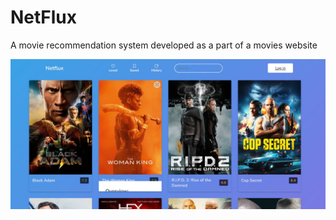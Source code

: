 # NetFlux
A movie recommendation system developed as a part of a movies website 

![Alt text](https://github.com/Eslam21/NetFlux/blob/main/Screenshot.JPG)

